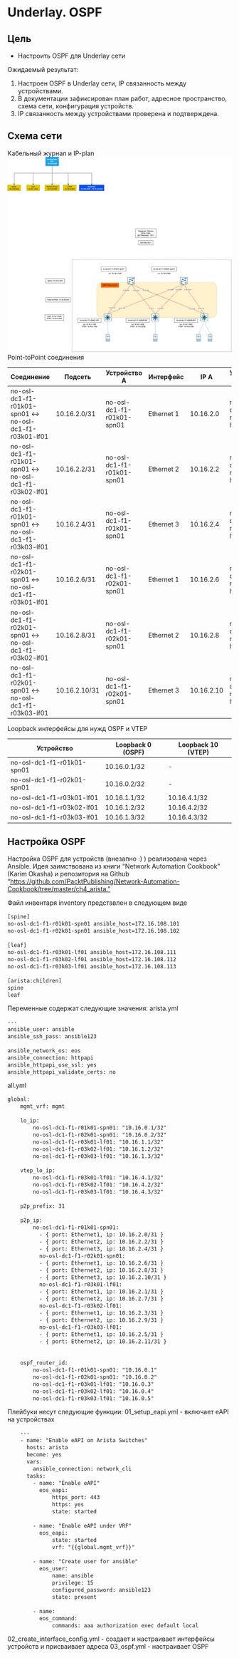 # Underlay. OSPF

## Цель
* Настроить OSPF для  Underlay сети

Ожидаемый результат:
1. Настроен OSPF в Underlay сети, IP связанность между устройствами.
2. В документации зафиксирован план работ, адресное пространство, схема сети, конфигурация устройств.
3. IP связанность между устройствами проверена и подтверждена.

## Схема сети
Кабельный журнал и IP-plan
![](images/HW-2-map.png)
Point-toPoint соединения

| **Соединение**                                           | **Подсеть**    | **Устройство A**                     | **Интерфейс** | **IP A**   | **Устройство B**                            | **Интерфейс** | **IP B**   |
|----------------------------------------------------------|----------------|--------------------------------------|---------------|------------|---------------------------------------------|---------------|------------|
| no-osl-dc1-f1-r01k01-spn01 <-> no-osl-dc1-f1-r03k01-lf01 | 10.16.2.0/31   | no-osl-dc1-f1-r01k01-spn01           | Ethernet 1    | 10.16.2.0  | no-osl-dc1-f1-r03k01-lf01                   | Ethernet 1    | 10.16.2.1  |
| no-osl-dc1-f1-r01k01-spn01 <-> no-osl-dc1-f1-r03k02-lf01 | 10.16.2.2/31   | no-osl-dc1-f1-r01k01-spn01           | Ethernet 2    | 10.16.2.2  | no-osl-dc1-f1-r03k02-lf01                   | Ethernet 1    | 10.16.2.3  |
| no-osl-dc1-f1-r01k01-spn01 <-> no-osl-dc1-f1-r03k03-lf01 | 10.16.2.4/31   | no-osl-dc1-f1-r01k01-spn01           | Ethernet 3    | 10.16.2.4  | no-osl-dc1-f1-r03k03-lf01                   | Ethernet 1    | 10.16.2.5  |
| no-osl-dc1-f1-r02k01-spn01 <-> no-osl-dc1-f1-r03k01-lf01 | 10.16.2.6/31   | no-osl-dc1-f1-r02k01-spn01           | Ethernet 1    | 10.16.2.6  | no-osl-dc1-f1-r03k01-lf01                   | Ethernet 2    | 10.16.2.7  |
| no-osl-dc1-f1-r02k01-spn01 <-> no-osl-dc1-f1-r03k02-lf01 | 10.16.2.8/31   | no-osl-dc1-f1-r02k01-spn01           | Ethernet 2    | 10.16.2.8  | no-osl-dc1-f1-r03k02-lf01                   | Ethernet 2    | 10.16.2.9  |
| no-osl-dc1-f1-r02k01-spn01 <-> no-osl-dc1-f1-r03k03-lf01 | 10.16.2.10/31  | no-osl-dc1-f1-r02k01-spn01           | Ethernet 3    | 10.16.2.10 | no-osl-dc1-f1-r03k03-lf01                   | Ethernet 2    | 10.16.2.11 |

Loopback интерфейсы для нужд OSPF и VTEP

| Устройство                 | Loopback 0 (OSPF) | Loopback 10 (VTEP) |
|----------------------------|-------------------|--------------------|
| no-osl-dc1-f1-r01k01-spn01 | 10.16.0.1/32      | -                  |
| no-osl-dc1-f1-r02k01-spn01 | 10.16.0.2/32      | -                  |
| no-osl-dc1-f1-r03k01-lf01  | 10.16.1.1/32      | 10.16.4.1/32       |
| no-osl-dc1-f1-r03k02-lf01  | 10.16.1.2/32      | 10.16.4.2/32       |
| no-osl-dc1-f1-r03k03-lf01  | 10.16.1.3/32      | 10.16.4.3/32       |

## Настройка OSPF
Настройка OSPF для устройств (внезапно :) ) реализована через Ansible. Идея заимствована из книги "Network Automation Cookbook" (Karim Okasha) и репозитория на Github “https://github.com/PacktPublishing/Network-Automation-Cookbook/tree/master/ch4_arista.”

Файл инвентаря inventory представлен в следующем виде

    [spine]
    no-osl-dc1-f1-r01k01-spn01 ansible_host=172.16.108.101
    no-osl-dc1-f1-r02k01-spn01 ansible_host=172.16.108.102
    
    [leaf]
    no-osl-dc1-f1-r03k01-lf01 ansible_host=172.16.108.111
    no-osl-dc1-f1-r03k02-lf01 ansible_host=172.16.108.112
    no-osl-dc1-f1-r03k03-lf01 ansible_host=172.16.108.113
    
    [arista:children]
    spine
    leaf

Переменные содержат следующие значения:
arista.yml

    ---
    ansible_user: ansible
    ansible_ssh_pass: ansible123
    
    ansible_network_os: eos
    ansible_connection: httpapi
    ansible_httpapi_use_ssl: yes
    ansible_httpapi_validate_certs: no

all.yml

    global:
        mgmt_vrf: mgmt
        
        lo_ip:
            no-osl-dc1-f1-r01k01-spn01: "10.16.0.1/32"
            no-osl-dc1-f1-r02k01-spn01: "10.16.0.2/32"
            no-osl-dc1-f1-r03k01-lf01: "10.16.1.1/32"
            no-osl-dc1-f1-r03k02-lf01: "10.16.1.2/32"
            no-osl-dc1-f1-r03k03-lf01: "10.16.1.3/32"
        
        vtep_lo_ip:
            no-osl-dc1-f1-r03k01-lf01: "10.16.4.1/32"
            no-osl-dc1-f1-r03k02-lf01: "10.16.4.2/32"
            no-osl-dc1-f1-r03k03-lf01: "10.16.4.3/32"
        
        p2p_prefix: 31
        
        p2p_ip:
            no-osl-dc1-f1-r01k01-spn01:
              - { port: Ethernet1, ip: 10.16.2.0/31 }
              - { port: Ethernet2, ip: 10.16.2.2/31 }
              - { port: Ethernet3, ip: 10.16.2.4/31 }
              no-osl-dc1-f1-r02k01-spn01:
              - { port: Ethernet1, ip: 10.16.2.6/31 }
              - { port: Ethernet2, ip: 10.16.2.8/31 }
              - { port: Ethernet3, ip: 10.16.2.10/31 }
              no-osl-dc1-f1-r03k01-lf01:
              - { port: Ethernet1, ip: 10.16.2.1/31 }
              - { port: Ethernet2, ip: 10.16.2.7/31 }
              no-osl-dc1-f1-r03k02-lf01:
              - { port: Ethernet1, ip: 10.16.2.3/31 }
              - { port: Ethernet2, ip: 10.16.2.9/31 }
              no-osl-dc1-f1-r03k03-lf01:
              - { port: Ethernet1, ip: 10.16.2.5/31 }
              - { port: Ethernet2, ip: 10.16.2.11/31 }
            
        
        ospf_router_id:
            no-osl-dc1-f1-r01k01-spn01: "10.16.0.1"
            no-osl-dc1-f1-r02k01-spn01: "10.16.0.2"
            no-osl-dc1-f1-r03k01-lf01: "10.16.0.3"
            no-osl-dc1-f1-r03k02-lf01: "10.16.0.4"
            no-osl-dc1-f1-r03k03-lf01: "10.16.0.5"

Плейбуки несут следующие функции:
01_setup_eapi.yml - включает eAPI на устройствах

        ---
        - name: "Enable eAPI on Arista Switches"
          hosts: arista
          become: yes
          vars:
            ansible_connection: network_cli
          tasks:
            - name: "Enable eAPI"
              eos_eapi:
                  https_port: 443
                  https: yes
                  state: started
        
            - name: "Enable eAPI under VRF"
              eos_eapi:
                  state: started
                  vrf: "{{global.mgmt_vrf}}"
            
            - name: "Create user for ansible"
              eos_user:
                  name: ansible
                  privilege: 15
                  configured_password: ansible123
                  state: present
        
            - name:
              eos_command:
                  commands: aaa authorization exec default local
02_create_interface_config.yml - создает и настраивает интерфейсы устройств и присваивает адреса
03_ospf.yml - настраивает OSPF